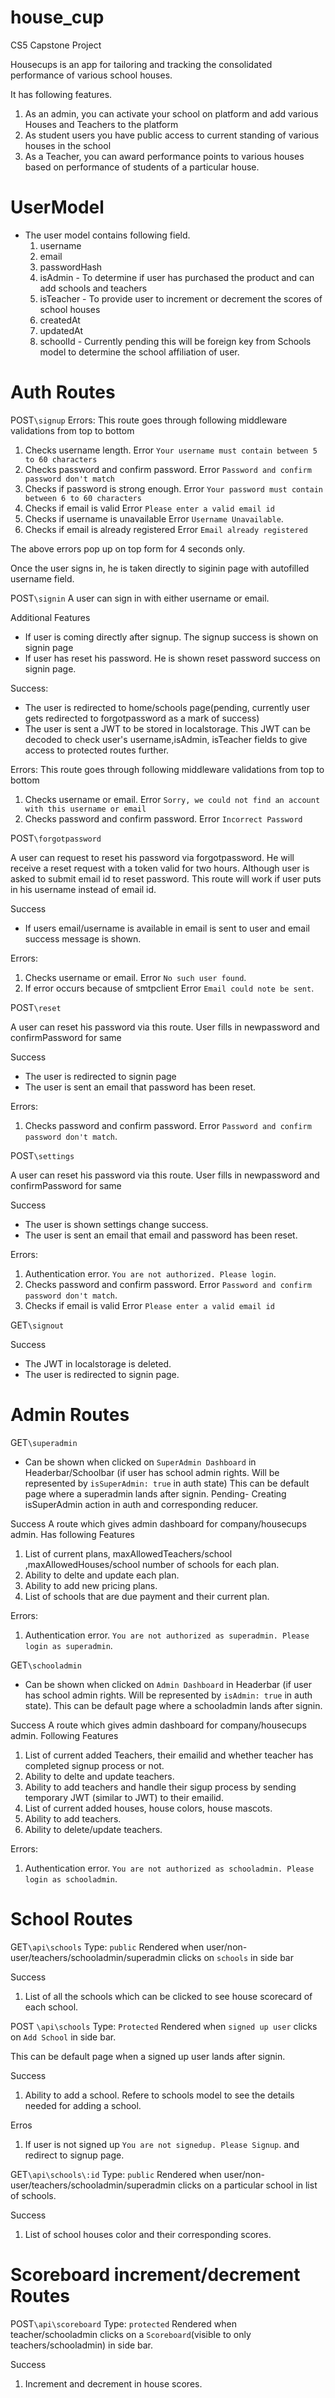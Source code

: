 # house_cup

CS5 Capstone Project

Housecups is an app for tailoring and tracking the consolidated performance of various school houses.

It has following features.

1.  As an admin, you can activate your school on platform and add various Houses and Teachers to the platform
2.  As student users you have public access to current standing of various houses in the school
3.  As a Teacher, you can award performance points to various houses based on performance of students of a particular house.

# UserModel
* The user model contains following field. 
  1. username
  2. email
  3. passwordHash
  4. isAdmin - To determine if user has purchased the product and can add schools and teachers
  5. isTeacher - To provide user to increment or decrement the scores of school houses
  6. createdAt
  7. updatedAt 
  8. schoolId - Currently pending this will be foreign key from Schools model to determine the school affiliation of user.


# Auth Routes

POST`\signup`
Errors: This route goes through following middleware validations from top to bottom

1. Checks username length. Error `Your username must contain between 5 to 60 characters`
2. Checks password and confirm password. Error `Password and confirm password don't match`
3. Checks if password is strong enough.
Error `Your password must contain between 6 to 60 characters`
4. Checks if email is valid
Error `Please enter a valid email id`
5. Checks if username is unavailable
Error `Username Unavailable`.
6. Checks if email is already registered
Error `Email already registered`

The above errors pop up on top form for 4 seconds only.

Once the user signs in, he is taken directly to siginin page with autofilled username field.

POST`\signin`
A user can sign in with either username or email.

Additional Features
* If user is coming directly after signup. The signup success is shown on signin page
* If user has reset his password. He is shown reset password success on signin page.

Success: 
* The user is redirected to home/schools page(pending, currently user gets redirected to forgotpassword as a mark of success)
* The user is sent a JWT to be stored in localstorage. This JWT can be decoded to check user's username,isAdmin, isTeacher fields to give access to protected routes further.


Errors: This route goes through following middleware validations from top to bottom

1. Checks username or email. Error `Sorry, we could not find an account with this username or email`
2. Checks password and confirm password. Error `Incorrect Password`



POST`\forgotpassword`

A user can request to reset his password via forgotpassword. He will receive a reset request with a token valid for two hours. Although user is asked to submit email id to reset password. This route will work if user puts in his username instead of email id.

Success
* If users email/username is available in email is sent to user and email success message is shown.

Errors:

1. Checks username or email. Error `No such user found`.
2. If error occurs because of smtpclient
Error `Email could note be sent`.


POST`\reset`

A user can reset his password via this route. User fills in newpassword and confirmPassword for same

Success
* The user is redirected to signin page 
* The user is sent an email that password has been reset.

Errors:
1. Checks password and confirm password. Error `Password and confirm password don't match`.

POST`\settings`

A user can reset his password via this route. User fills in newpassword and confirmPassword for same

Success
* The user is shown settings change success. 
* The user is sent an email that email and password has been reset.

Errors:
1. Authentication error. `You are not authorized. Please login`.
2. Checks password and confirm password. Error `Password and confirm password don't match`.
3. Checks if email is valid
Error `Please enter a valid email id`

GET`\signout`

Success
* The JWT in localstorage is deleted. 
* The user is redirected to signin page.


# Admin Routes

GET`\superadmin`

* Can be shown when clicked on `SuperAdmin Dashboard` in Headerbar/Schoolbar (if user has school admin rights. Will be represented by `isSuperAdmin: true` in auth state)
This can be default page where a superadmin lands after signin.
Pending- Creating isSuperAdmin action in auth and corresponding reducer.

Success
A route which gives admin dashboard for company/housecups admin. Has following Features
1. List of current plans, maxAllowedTeachers/school ,maxAllowedHouses/school number of schools for each plan.
2. Ability to delte and update each plan.
3. Ability to add new pricing plans.
4. List of schools that are due payment and their current plan.

Errors:
1. Authentication error. `You are not authorized as superadmin. Please login as superadmin`.

GET`\schooladmin`
* Can be shown when clicked on `Admin Dashboard` in Headerbar (if user has school admin rights. Will be represented by `isAdmin: true` in auth state). 
This can be default page where a schooladmin lands after signin.

Success
A route which gives admin dashboard for company/housecups admin. Following Features
1. List of current added Teachers, their emailid and whether teacher has completed signup process or not.
2. Ability to delte and update teachers.
3. Ability to add teachers and handle their sigup process by sending temporary JWT (similar to JWT) to their emailid. 
3. List of current added houses, house colors, house mascots.
4. Ability to add teachers.
5. Ability to delete/update teachers.

Errors:
1. Authentication error. `You are not authorized as schooladmin. Please login as schooladmin`.

# School Routes

GET`\api\schools` Type: `public`
Rendered when user/non-user/teachers/schooladmin/superadmin clicks on `schools` in side bar

Success
1. List of all the schools which can be clicked to see house scorecard of each school.


POST `\api\schools` Type: `Protected`
Rendered when `signed up user` clicks on `Add School` in side bar.

This can be default page when a signed up user lands after signin.

Success
1. Ability to add a school. Refere to schools model to see the details needed for adding a school.

Erros
1. If user is not signed up `You are not signedup. Please Signup`. and redirect to signup page.

GET`\api\schools\:id` Type: `public`
Rendered when user/non-user/teachers/schooladmin/superadmin clicks on a particular school in list of schools.

Success
1. List of school houses color and their corresponding scores.

# Scoreboard increment/decrement Routes

POST`\api\scoreboard` Type: `protected`
Rendered when teacher/schooladmin clicks on a `Scoreboard`(visible to only teachers/schooladmin) in side bar. 

Success
1. Increment and decrement in house scores.

















